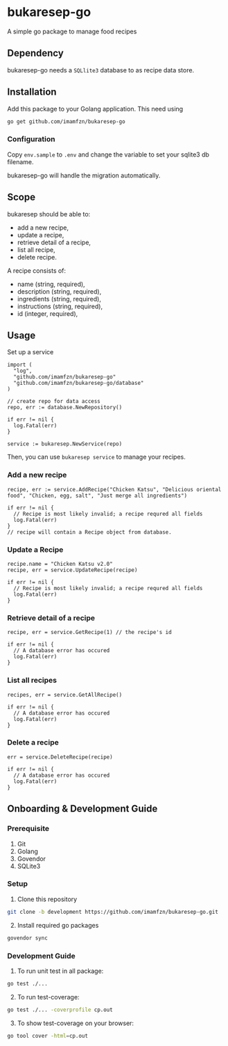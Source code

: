 # bukaresep-go

A simple go package to manage food recipes

## Dependency

bukaresep-go needs a ```SQLlite3``` database to as recipe data store.

## Installation

Add this package to your Golang application. This need using


```bash
go get github.com/imamfzn/bukaresep-go
```

### Configuration

Copy ```env.sample``` to ```.env``` and change the variable to set your sqlite3 db filename.

bukaresep-go will handle the migration automatically.


## Scope

bukaresep should be able to:

* add a new recipe,
* update a recipe,
* retrieve detail of a recipe,
* list all recipe,
* delete recipe.

A recipe consists of:

* name (string, required),
* description (string, required),
* ingredients (string, required),
* instructions (string, required),
* id (integer, required),

## Usage

Set up a service

```golang
import (
  "log",
  "github.com/imamfzn/bukaresep-go"
  "github.com/imamfzn/bukaresep-go/database"
)

// create repo for data access
repo, err := database.NewRepository()

if err != nil {
  log.Fatal(err)
}

service := bukaresep.NewService(repo)
```

Then, you can use `bukaresep service` to manage your recipes.

### Add a new recipe

```golang
recipe, err := service.AddRecipe("Chicken Katsu", "Delicious oriental food", "Chicken, egg, salt", "Just merge all ingredients")

if err != nil {
  // Recipe is most likely invalid; a recipe requred all fields
  log.Fatal(err)
}
// recipe will contain a Recipe object from database.
```

### Update a Recipe

```golang
recipe.name = "Chicken Katsu v2.0"
recipe, err = service.UpdateRecipe(recipe)

if err != nil {
  // Recipe is most likely invalid; a recipe requred all fields
  log.Fatal(err)
}
```

### Retrieve detail of a recipe

```golang
recipe, err = service.GetRecipe(1) // the recipe's id

if err != nil {
  // A database error has occured
  log.Fatal(err)
}
```

### List all recipes

```golang
recipes, err = service.GetAllRecipe()

if err != nil {
  // A database error has occured
  log.Fatal(err)
}
```

### Delete a recipe

```golang
err = service.DeleteRecipe(recipe)

if err != nil {
  // A database error has occured
  log.Fatal(err)
}
```

## Onboarding & Development Guide

### Prerequisite

1. Git
2. Golang
3. Govendor
4. SQLite3

### Setup

1. Clone this repository
```bash
git clone -b development https://github.com/imamfzn/bukaresep-go.git
```
2. Install required go packages
```bash
govendor sync
```

### Development Guide

1. To run unit test in all package:
```bash
go test ./...
```
2. To run test-coverage:
```bash
go test ./... -coverprofile cp.out
```
3. To show test-coverage on your browser:
```bash
go tool cover -html=cp.out
```